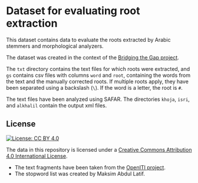# Dataset for evaluating root extraction

This dataset contains data to evaluate the roots extracted by Arabic
stemmers and morphological analyzers.

The dataset was created in the context of the [Bridging the Gap project](https://www.esciencecenter.nl/project/bridging-the-gap).

The `txt` directory contains the text files for which roots were extracted,
and `gs` contains csv files with columns `word` and `root`, containing the words
from the text and the manually corrected roots. If multiple roots apply, they
have been separated using a backslash (`\`). If the word is a letter, the root is `#`.

The text files have been analyzed using SAFAR. The directories `khoja`, `isri`, and `alkhalil` contain the output xml files.

## License

[![License: CC BY 4.0](https://i.creativecommons.org/l/by/4.0/88x31.png)](https://creativecommons.org/licenses/by/4.0/)

The data in this repository is licensed under a [Creative Commons Attribution 4.0 International License](https://creativecommons.org/licenses/by/4.0/).

* The text fragments have been taken from the [OpenITI project](https://alraqmiyyat.github.io/OpenITI/).
* The stopword list was created by Maksim Abdul Latif.
